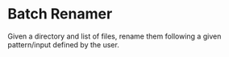 # Batch Renamer

Given a directory and list of files, rename them following a given pattern/input defined by the user.
